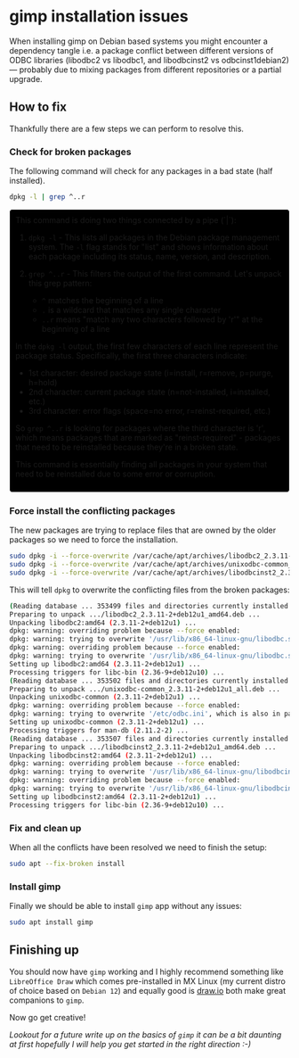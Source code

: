 # gimp installation issues

When installing gimp on Debian based systems you might encounter a dependency tangle i.e. a package conflict between different versions of ODBC libraries (libodbc2 vs libodbc1, and libodbcinst2 vs odbcinst1debian2) — probably due to mixing packages from different repositories or a partial upgrade.

## How to fix

Thankfully there are a few steps we can perform to resolve this.

### Check for broken packages
The following command will check for any packages in a bad state (half installed).
```bash
dpkg -l | grep ^..r
```
<div style="border: 1px solid #ddd; padding: 10px; border-radius: 5px; background-color: #000;">
This command is doing two things connected by a pipe (`|`):

1. `dpkg -l` - This lists all packages in the Debian package management system. The `-l` flag stands for "list" and shows information about each package including its status, name, version, and description.

2. `grep ^..r` - This filters the output of the first command. Let's unpack this grep pattern:
   - `^` matches the beginning of a line
   - `.` is a wildcard that matches any single character
   - `..r` means "match any two characters followed by 'r'" at the beginning of a line

In the `dpkg -l` output, the first few characters of each line represent the package status. Specifically, the first three characters indicate:
- 1st character: desired package state (i=install, r=remove, p=purge, h=hold)
- 2nd character: current package state (n=not-installed, i=installed, etc.)
- 3rd character: error flags (space=no error, r=reinst-required, etc.)

So `grep ^..r` is looking for packages where the third character is 'r', which means packages that are marked as "reinst-required" - packages that need to be reinstalled because they're in a broken state.

This command is essentially finding all packages in your system that need to be reinstalled due to some error or corruption.
</div>

### Force install the conflicting packages
The new packages are trying to replace files that are owned by the older packages so we need to force the installation.
```bash
sudo dpkg -i --force-overwrite /var/cache/apt/archives/libodbc2_2.3.11-2+deb12u1_amd64.deb
sudo dpkg -i --force-overwrite /var/cache/apt/archives/unixodbc-common_2.3.11-2+deb12u1_all.deb
sudo dpkg -i --force-overwrite /var/cache/apt/archives/libodbcinst2_2.3.11-2+deb12u1_amd64.deb
```
This will tell `dpkg` to overwrite the conflicting files from the broken packages:
```bash
(Reading database ... 353499 files and directories currently installed.)
Preparing to unpack .../libodbc2_2.3.11-2+deb12u1_amd64.deb ...
Unpacking libodbc2:amd64 (2.3.11-2+deb12u1) ...
dpkg: warning: overriding problem because --force enabled:
dpkg: warning: trying to overwrite '/usr/lib/x86_64-linux-gnu/libodbc.so.2.0.0', which is also in package libodbc1:amd64 2.3.11-3
dpkg: warning: overriding problem because --force enabled:
dpkg: warning: trying to overwrite '/usr/lib/x86_64-linux-gnu/libodbc.so.2', which is also in package libodbc1:amd64 2.3.11-3
Setting up libodbc2:amd64 (2.3.11-2+deb12u1) ...
Processing triggers for libc-bin (2.36-9+deb12u10) ...
(Reading database ... 353502 files and directories currently installed.)
Preparing to unpack .../unixodbc-common_2.3.11-2+deb12u1_all.deb ...
Unpacking unixodbc-common (2.3.11-2+deb12u1) ...
dpkg: warning: overriding problem because --force enabled:
dpkg: warning: trying to overwrite '/etc/odbc.ini', which is also in package odbcinst 2.3.11-3
Setting up unixodbc-common (2.3.11-2+deb12u1) ...
Processing triggers for man-db (2.11.2-2) ...
(Reading database ... 353507 files and directories currently installed.)
Preparing to unpack .../libodbcinst2_2.3.11-2+deb12u1_amd64.deb ...
Unpacking libodbcinst2:amd64 (2.3.11-2+deb12u1) ...
dpkg: warning: overriding problem because --force enabled:
dpkg: warning: trying to overwrite '/usr/lib/x86_64-linux-gnu/libodbcinst.so.2.0.0', which is also in package odbcinst1debian2:amd64 2.3.11-3
dpkg: warning: overriding problem because --force enabled:
dpkg: warning: trying to overwrite '/usr/lib/x86_64-linux-gnu/libodbcinst.so.2', which is also in package odbcinst1debian2:amd64 2.3.11-3
Setting up libodbcinst2:amd64 (2.3.11-2+deb12u1) ...
Processing triggers for libc-bin (2.36-9+deb12u10) ...
```

### Fix and clean up
When all the conflicts have been resolved we need to finish the setup:
```bash
sudo apt --fix-broken install
```

### Install gimp
Finally we should be able to install `gimp` app without any issues:
```bash
sudo apt install gimp
```

## Finishing up
You should now have `gimp` working and I highly recommend something like `LibreOffice Draw` which comes pre-installed in MX Linux (my current distro of choice based on `Debian 12`) and equally good is [draw.io](https://draw.io) both make great companions to `gimp`.

Now go get creative!

_Lookout for a future write up on the basics of `gimp` it can be a bit daunting at first hopefully I will help you get started in the right direction :-)_
